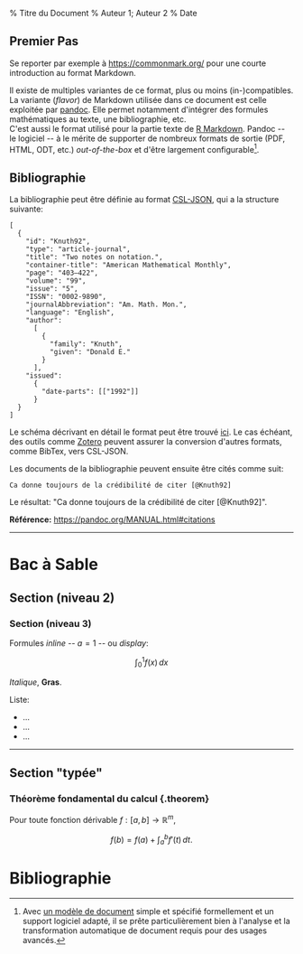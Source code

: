 % Titre du Document
% Auteur 1; Auteur 2
% Date

Premier Pas
--------------------------------------------------------------------------------

Se reporter par exemple à <https://commonmark.org/> pour une courte introduction 
au format Markdown. 

Il existe de multiples variantes de ce format, plus ou moins (in-)compatibles.
La variante (*flavor*) de Markdown utilisée dans ce document est celle
exploitée par [pandoc]. Elle permet notamment d'intégrer des formules 
mathématiques au texte, une bibliographie, etc.  
C'est aussi le format utilisé pour la partie texte de [R Markdown][R-MD].
Pandoc -- le logiciel -- à le mérite de supporter de nombreux
formats de sortie (PDF, HTML, ODT, etc.) *out-of-the-box* et
d'être largement configurable[^note-API]. 

[^note-API]: Avec [un modèle de document][DOM]
  simple et spécifié formellement et un support logiciel adapté, 
  il se prête particulièrement bien à l'analyse et la
  transformation automatique de document requis pour des usages avancés.


[pandoc]: https://pandoc.org/MANUAL.html
[DOM]: http://hackage.haskell.org/package/pandoc-types-1.19/docs/Text-Pandoc-Definition.html
[R-MD]: https://bookdown.org/yihui/rmarkdown/markdown-syntax.html



Bibliographie
--------------------------------------------------------------------------------

La bibliographie peut être définie au format [CSL-JSON],
qui a la structure suivante:

    [
      {
        "id": "Knuth92",
        "type": "article-journal",
        "title": "Two notes on notation.",
        "container-title": "American Mathematical Monthly",
        "page": "403–422",
        "volume": "99",
        "issue": "5",
        "ISSN": "0002-9890",
        "journalAbbreviation": "Am. Math. Mon.",
        "language": "English",
        "author": 
          [
            {
              "family": "Knuth",
              "given": "Donald E."
            }
          ],
        "issued": 
          {
            "date-parts": [["1992"]]
          }
      }
    ]

Le schéma décrivant en détail le format peut être trouvé [ici][CSL-Data].
Le cas échéant, des outils comme [Zotero] peuvent assurer la conversion
d'autres formats, comme BibTex, vers CSL-JSON.

Les documents de la bibliographie peuvent ensuite être cités comme suit:

    Ca donne toujours de la crédibilité de citer [@Knuth92]

Le résultat: "Ca donne toujours de la crédibilité de citer [@Knuth92]".

**Référence:** <https://pandoc.org/MANUAL.html#citations>


[CSL-JSON]: https://github.com/citation-style-language/schema
[Zotero]: https://www.zotero.org/
[CSL-Data]: https://github.com/citation-style-language/schema/blob/master/csl-data.json


--------------------------------------------------------------------------------

Bac à Sable
================================================================================


Section (niveau 2)
--------------------------------------------------------------------------------

### Section (niveau 3)

Formules *inline* -- $a=1$ -- ou *display*:

$$
\int_0^1 f(x) \, dx
$$

*Italique*, **Gras**.

Liste:

  - ...
  - ...
  - ...

--------------------------------------------------------------------------------

Section "typée"
--------------------------------------------------------------------------------

### Théorème fondamental du calcul {.theorem}

Pour toute fonction dérivable $f: [a,b] \to \mathbb{R}^m,$
  
  $$
  f(b) = f(a) + \int_a^b f'(t) \, dt.
  $$



Bibliographie
================================================================================